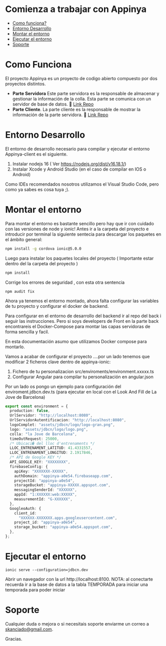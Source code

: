 Comienza a trabajar con Appinya
=============================

- [Como funciona?](#como-funciona) 
- [Entorno Desarrollo](#entorno-desarrollo)
- [Montar el entorno](#montar-el-entorno)
- [Ejecutar el entorno](#ejecutar-el-entorno)
- [Soporte](#Soporte)

# Como Funciona
El proyecto Appinya es un proyecto de codigo abierto compuesto por dos proyectos distintos.
* **Parte Servidora** Este parte servidora es la responsable de almacenar y gestionar la información de la colla. Esta parte se comunica con un servidor de base de datos.
 :page_facing_up: [Link Repo](https://github.com/skanciado/Appinya/tree/master/appinya-api)
* **Parte Cliente**. La parte cliente es la responsable de mostrar la información de la parte servidora. 
:page_facing_up: [Link Repo](https://github.com/skanciado/Appinya/tree/master/appinya-ionic)



# Entorno Desarrollo

El entorno de desarrollo necesario para compilar y ejecutar el entorno Appinya-client es el siguiente.
1. Instalar nodejs 16 ( Ver https://nodejs.org/dist/v16.18.1/)
1. Instalar Xcode y Android Studio (en el caso de compilar en IOS o Android)

Como IDEs recomendados nosotros utilizamos el Visual Studio Code, pero como ya sabes es cosa tuya ;).

 # Montar el entorno

Para montar el entorno es bastante sencillo pero hay que ir con cuidado con las versiones de node y ionic!
Antes ir a la carpeta del proyecto e introducir por terminal la siguiente sentecia para descargar los paquetes en el ámbito general:
```cmd
npm install -g cordova ionic@5.0.0 
```
Luego para instalar los paquetes locales del proyecto ( Importante estar dentro del la carpeta del proyecto )
```cmd 
npm install
```
Corrige los errores de seguridad , con esta otra sentencia
```
npm audit fix
```

Ahora ya tenemos el entorno montado, ahora falta configurar las variables de tu proyecto y configurar el docker de backend.

Para configurar en el entorno de desarrollo del backend ir al repo del back i seguir las instrucciones. Pero si soys developers de Front en la parte back encontrareis el Docker-Compose para montar las capas servidoras de forma sencilla y facil.

En esta documentación asumo que utilizamos Docker compose para montarlo.

Vamos a acabar de configurar el proyecto ....por un lado tenemos que modificar 2 ficheros clave dentro de appinya-ionic:
1. Fichero de tu personalizacion src/enviroments/environment.xxxxx.ts
1. Configurar Angular para compilar tu personalización en angular.json


Por un lado os pongo un ejemplo para configuración del enviroment.jdbcn.dev.ts (para ejecutar en local con el Look And Fill de La Jove de Barcelona)
```enviroment.jdbcn.dev.ts
export const environment = {
  production: false,
  UrlServidor: "http://localhost:8080",
  UrlServidorAutentificacion: "http://localhost:8080",
  logoComplet: "assets/jdbcn/logo/logo-gran.png",
  logo: "assets/jdbcn/logo/logo.png",
  colla: "la Jove de Barcelona",
  timeOutRequest: 25000,
  /* Ubicaci� del lloc d'entrenaments */
  LLOC_ENTRENAMENT_LATITUD: 41.4331557,
  LLOC_ENTRENAMENT_LONGITUD: 2.1917846,
  /* API de Google KEY */
  API_GOOGLE_KEY: "XXXXXXXX",
  firebaseConfig: {
    apiKey: "XXXXXXX-XXXXX",
    authDomain: "appinya-a0e54.firebaseapp.com",
    projectId: "appinya-a0e54",
    storageBucket: "appinya-XXXXX.appspot.com",
    messagingSenderId: "XXXXXX",
    appId: "1:XXXXXX:web:XXXXX",
    measurementId: "G-XXXXXX",
  },
  GoogleoAuth: {
    client_id:
      "XXXXXX-XXXXXXX.apps.googleusercontent.com",
    project_id: "appinya-a0e54",
    storage_bucket: "appinya-a0e54.appspot.com",
  },
};
```
 # Ejecutar el entorno
 
 ```
ionic serve --configuration=jdbcn.dev
```
Abrir un navegador con la url  http://localhost:8100.
NOTA: al conectarte recuerda ir a la base de datos a la tabla TEMPORADA para iniciar una temporada para poder iniciar

# Soporte
Cualquier duda o mejora o si necesitais soporte enviarme un correo a skanciado@gmail.com.

Gracias.